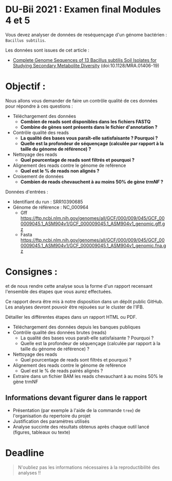 # DU-Bii 2021 :  Examen final Modules 4 et 5 

Vous devez analyser de données de reséquençage d'un génome bactérien : `Bacillus subtilis`.

Les données sont issues de cet article :  

* [Complete Genome Sequences of 13 Bacillus subtilis Soil Isolates for Studying Secondary Metabolite Diversity](https://mra.asm.org/content/9/2/e01406-19)  (doi:10.1128/MRA.01406-19)

# Objectif :

Nous allons vous demander de faire un contrôle qualité de ces données pour répondre à ces questions :

- Téléchargement des données
    - **Combien de reads sont disponibles dans les fichiers FASTQ**
    - **Combine de gènes sont présents dans le fichier d'annotation ?**
- Contrôle qualité des reads
    - **La qualité des bases vous paraît-elle satisfaisante ? Pourquoi ?**
    - **Quelle est la profondeur de séquençage (calculée par rapport à la taille du génome de référence) ?**
- Nettoyage des reads
    - **Quel pourcentage de reads sont filtrés et pourquoi ?**
- Alignement des reads contre le génome de reférence
    - **Quel est le % de reads non alignés ?**
- Croisement de données
    - **Combien de reads chevauchent à au moins 50% de gène _trmNF_ ?**


Données d'entrées :

* Identifiant du run : SRR10390685
* Génome de référence : NC_000964
    - Gff https://ftp.ncbi.nlm.nih.gov/genomes/all/GCF/000/009/045/GCF_000009045.1_ASM904v1/GCF_000009045.1_ASM904v1_genomic.gff.gz
    - Fasta https://ftp.ncbi.nlm.nih.gov/genomes/all/GCF/000/009/045/GCF_000009045.1_ASM904v1/GCF_000009045.1_ASM904v1_genomic.fna.gz

# Consignes :

et de nous rendre cette analyse sous la forme d'un rapport recensant l'ensemble des étapes que vous aurez effectuées. 

Ce rapport devra être mis à notre disposition dans un dépôt public GitHub. 
Les analyses devront pouvoir être rejouées sur le cluster de l'IFB.

Détailler les différentes étapes dans un rapport HTML ou PDF.

- Téléchargement des données depuis les banques publiques
- Contrôle qualité des données brutes (reads)
    - La qualité des bases vous paraît-elle satisfaisante ? Pourquoi ?
    - Quelle est la profondeur de séquençage (calculée par rapport à la taille du génome de référence) ?
- Nettoyage des reads
    - Quel pourcentage de reads sont filtrés et pourquoi ?
- Alignement des reads contre le génome de reférence
    - Quel est le % de reads pairés alignés ?
- Extraire dans un fichier BAM les reads chevauchant à au moins 50% le gène trmNF

## Informations devant figurer dans le rapport

- Présentation (par exemple à l'aide de la commande `tree`) de l'organisation du repertoire du projet
- Justification des paramètres utilisés
- Analyse succinte des résultats obtenus après chaque outil lancé (figures, tableaux ou texte)

# Deadline



> N'oubliez pas les informations nécessaires à la reproductibilité des analyses !!

<!--
wget https://ftp.ncbi.nlm.nih.gov/genomes/all/GCF/000/009/045/GCF_000009045.1_ASM904v1/GCF_000009045.1_ASM904v1_genomic.gff.gz
wget https://ftp.ncbi.nlm.nih.gov/genomes/all/GCF/000/009/045/GCF_000009045.1_ASM904v1/GCF_000009045.1_ASM904v1_genomic.fna.gz
gzip -d GCF_000009045.1_ASM904v1_genomic.fna.gz
gzip -d GCF_000009045.1_ASM904v1_genomic.gff.gz
module load sra-tools
srun --cpus-per-task 8 fasterq-dump -S -p SRR10390685 --outdir . --threads 8
pigz SRR10390685_1.fastq
pigz SRR10390685_2.fastq 
module load fastqc
mkdir QC
srun --cpus-per-task 8 fastqc SRR10390685_2.fastq.gz -o QC/ -t 8
module load fastp
srun --cpus-per-task 8 fastp --in1 SRR10390685_1.fastq.gz --in2 SRR10390685_2.fastq.gz -l 100 --out1 SRR10390685_1.cleaned.fastq.gz --out2 SRR10390685_2.cleaned.fastq.gz --unpaired1 SRR10390685_singletons.fastq.gz --unpaired2 SRR10390685_singletons.fastq.gz -w 1 -h fastp.html -t 8
module load samtools
samtools faidx GCF_000009045.1_ASM904v1_genomic.fna 
more GCF_000009045.1_ASM904v1_genomic.fna.fai 
module load bwa
srun bwa index GCF_000009045.1_ASM904v1_genomic.fna
srun --cpus-per-task=4 bwa mem GCF_000009045.1_ASM904v1_genomic.fna SRR10390685_1.cleaned.fastq.gz SRR10390685_2.cleaned.fastq.gz -t 3 | samtools view -hbS - > SRR10390685.bam
samtools flagstat SRR10390685.bam 
samtools sort SRR10390685.bam -o SRR10390685_sorted.bam


grep trmNF GCF_000009045.1_ASM904v1_genomic.gff | awk '$3=="gene"' > trmNF.gff3
module load bedtools
srun samtools index SRR10390685_sorted.bam 
bedtools intersect -a SRR10390685_sorted.bam -b trmNF.gff3 -f 0.5 > SRR10390685_on_trmNF.bam
samtools view -c SRR10390685_on_trmNF.bam

-->